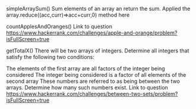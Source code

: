 simpleArraySum()
Sum elements of an array an return the sum. Applied the array.reduce((acc,curr)=>acc+curr,0) method here

countApplesAndOranges()
Link to question https://www.hackerrank.com/challenges/apple-and-orange/problem?isFullScreen=true

getTotalX()
There will be two arrays of integers. Determine all integers that satisfy the following two conditions:

The elements of the first array are all factors of the integer being considered
The integer being considered is a factor of all elements of the second array
These numbers are referred to as being between the two arrays. Determine how many such numbers exist.
Link to question https://www.hackerrank.com/challenges/between-two-sets/problem?isFullScreen=true